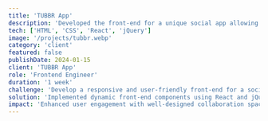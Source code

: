 ```yaml
---
title: 'TUBBR App'
description: 'Developed the front-end for a unique social app allowing users to create multiple discrete spaces for collaboration and meaningful conversations.'
tech: ['HTML', 'CSS', 'React', 'jQuery']
image: '/projects/tubbr.webp'
category: 'client'
featured: false
publishDate: 2024-01-15
client: 'TUBBR App'
role: 'Frontend Engineer'
duration: '1 week'
challenge: 'Develop a responsive and user-friendly front-end for a social app with features for creating multiple private spaces and engaging in meaningful story-driven conversations.'
solution: 'Implemented dynamic front-end components using React and jQuery. Designed an intuitive user interface with a focus on seamless navigation and responsiveness. Funnels for Influencers and users.'
impact: 'Enhanced user engagement with well-designed collaboration spaces, fostering meaningful connections. However, the domain is no longer active.'
---
```


